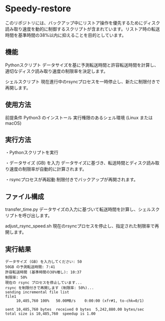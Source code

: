 # Speedy-restore

このリポジトリには、バックアップ中にリストア操作を優先するためにディスク読み取り速度を動的に制御するスクリプトが含まれています。リストア時の転送時間を基準時間の38%以内に抑えることを目的としています。

## 機能
Pythonスクリプト
データサイズを基に予測転送時間と許容転送時間を計算し、適切なディスク読み取り速度の制限率を決定します。

シェルスクリプト
現在進行中のrsyncプロセスを一時停止し、新たに制限付きで再開します。

## 使用方法
前提条件
Python3 のインストール
実行権限のあるシェル環境 (Linux または macOS)

## 実行方法

・Pythonスクリプトを実行

・データサイズ (GB) を入力
データサイズに基づき、転送時間とディスク読み取り速度の制限率が自動的に計算されます。

・rsyncプロセスが再起動
制限付きでバックアップが再開されます。


## ファイル構成
transfer_time.py
データサイズの入力に基づいて転送時間を計算し、シェルスクリプトを呼び出します。

adjust_rsync_speed.sh
現在のrsyncプロセスを停止し、指定された制限率で再開します。

## 実行結果
```
データサイズ (GB) を入力してください: 50
50GB の予測転送時間: 7:41
許容転送時間 (基準時間の38%増し): 10:37
制限率: 50%
現在の rsync プロセスを停止しています...
rsync を制限付きで再開します (制限率: 50%)...
sending incremental file list
file1
     10,485,760 100%   50.00MB/s    0:00:00 (xfr#1, to-chk=0/1)

sent 10,485,760 bytes  received 0 bytes  5,242,880.00 bytes/sec
total size is 10,485,760  speedup is 1.00
```
